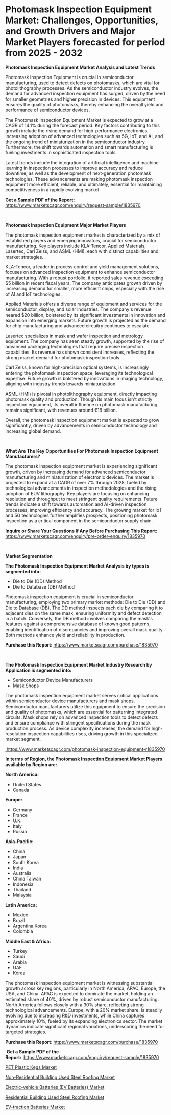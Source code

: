<p><h1>Photomask Inspection Equipment Market: Challenges, Opportunities, and Growth Drivers and Major Market Players forecasted for period from 2025 - 2032</h1></p><p><strong>Photomask Inspection Equipment Market Analysis and Latest Trends</strong></p>
<p><p>Photomask Inspection Equipment is crucial in semiconductor manufacturing, used to detect defects on photomasks, which are vital for photolithography processes. As the semiconductor industry evolves, the demand for advanced inspection equipment has surged, driven by the need for smaller geometries and higher precision in devices. This equipment ensures the quality of photomasks, thereby enhancing the overall yield and performance of semiconductor devices.</p><p>The Photomask Inspection Equipment Market is expected to grow at a CAGR of 14.1% during the forecast period. Key factors contributing to this growth include the rising demand for high-performance electronics, increasing adoption of advanced technologies such as 5G, IoT, and AI, and the ongoing trend of miniaturization in the semiconductor industry. Furthermore, the shift towards automation and smart manufacturing is fueling investments in sophisticated inspection tools. </p><p>Latest trends include the integration of artificial intelligence and machine learning in inspection processes to improve accuracy and reduce downtime, as well as the development of next-generation photomask technologies. These advancements are making photomask inspection equipment more efficient, reliable, and ultimately, essential for maintaining competitiveness in a rapidly evolving market.</p></p>
<p><strong>Get a Sample PDF of the Report:&nbsp;</strong> <a href="https://www.marketscagr.com/enquiry/request-sample/1835970?utm_campaign=1944&utm_medium=2&utm_source=Github&utm_content=ia&utm_term=26032025&utm_id=photomask-inspection-equipment">https://www.marketscagr.com/enquiry/request-sample/1835970</a></p>
<p>&nbsp;</p>
<p><strong>Photomask Inspection Equipment Major Market Players</strong></p>
<p><p>The photomask inspection equipment market is characterized by a mix of established players and emerging innovators, crucial for semiconductor manufacturing. Key players include KLA-Tencor, Applied Materials, Lasertec, Carl Zeiss, and ASML (HMI), each with distinct capabilities and market strategies.</p><p>KLA-Tencor, a leader in process control and yield management solutions, focuses on advanced inspection equipment to enhance semiconductor manufacturing. With a robust portfolio, it reported sales revenue exceeding $5 billion in recent fiscal years. The company anticipates growth driven by increasing demand for smaller, more efficient chips, especially with the rise of AI and IoT technologies.</p><p>Applied Materials offers a diverse range of equipment and services for the semiconductor, display, and solar industries. The company's revenue neared $20 billion, bolstered by its significant investments in innovation and expansion into emerging markets. Future growth is projected as the demand for chip manufacturing and advanced circuitry continues to escalate.</p><p>Lasertec specializes in mask and wafer inspection and metrology equipment. The company has seen steady growth, supported by the rise of advanced packaging technologies that require precise inspection capabilities. Its revenue has shown consistent increases, reflecting the strong market demand for photomask inspection tools.</p><p>Carl Zeiss, known for high-precision optical systems, is increasingly entering the photomask inspection space, leveraging its technological expertise. Future growth is bolstered by innovations in imaging technology, aligning with industry trends towards miniaturization.</p><p>ASML (HMI) is pivotal in photolithography equipment, directly impacting photomask quality and production. Though its main focus isn't strictly inspection equipment, its overall influence on photomask manufacturing remains significant, with revenues around €18 billion. </p><p>Overall, the photomask inspection equipment market is expected to grow significantly, driven by advancements in semiconductor technology and increasing global demand.</p></p>
<p>&nbsp;</p>
<p><strong>What Are The Key Opportunities For Photomask Inspection Equipment Manufacturers?</strong></p>
<p><p>The photomask inspection equipment market is experiencing significant growth, driven by increasing demand for advanced semiconductor manufacturing and miniaturization of electronic devices. The market is projected to expand at a CAGR of over 7% through 2028, fueled by technological advancements in inspection methodologies and the rising adoption of EUV lithography. Key players are focusing on enhancing resolution and throughput to meet stringent quality requirements. Future trends indicate a shift towards automation and AI-driven inspection processes, improving efficiency and accuracy. The growing market for IoT and 5G technologies further amplifies prospects, positioning photomask inspection as a critical component in the semiconductor supply chain.</p></p>
<p><strong>Inquire or Share Your Questions If Any Before Purchasing This Report:</strong> <a href="https://www.marketscagr.com/enquiry/pre-order-enquiry/1835970?utm_campaign=1944&utm_medium=2&utm_source=Github&utm_content=ia&utm_term=26032025&utm_id=photomask-inspection-equipment">https://www.marketscagr.com/enquiry/pre-order-enquiry/1835970</a></p>
<p>&nbsp;</p>
<p><strong>Market Segmentation</strong></p>
<p><strong>The Photomask Inspection Equipment Market Analysis by types is segmented into:</strong></p>
<p><ul><li>Die to Die (DD) Method</li><li>Die to Database (DB) Method</li></ul></p>
<p><p>Photomask inspection equipment is crucial in semiconductor manufacturing, employing two primary market methods: Die to Die (DD) and Die to Database (DB). The DD method inspects each die by comparing it to adjacent dies on the same mask, ensuring uniformity and defect detection in a batch. Conversely, the DB method involves comparing the mask's features against a comprehensive database of known good patterns, enabling identification of discrepancies and improving overall mask quality. Both methods enhance yield and reliability in production.</p></p>
<p><strong>Purchase this Report:&nbsp;</strong><a href="https://www.marketscagr.com/purchase/1835970?utm_campaign=1944&utm_medium=2&utm_source=Github&utm_content=ia&utm_term=26032025&utm_id=photomask-inspection-equipment">https://www.marketscagr.com/purchase/1835970</a></p>
<p>&nbsp;</p>
<p><strong>The Photomask Inspection Equipment Market Industry Research by Application is segmented into:</strong></p>
<p><ul><li>Semiconductor Device Manufacturers</li><li>Mask Shops</li></ul></p>
<p><p>The photomask inspection equipment market serves critical applications within semiconductor device manufacturers and mask shops. Semiconductor manufacturers utilize this equipment to ensure the precision and quality of photomasks, which are essential for patterning integrated circuits. Mask shops rely on advanced inspection tools to detect defects and ensure compliance with stringent specifications during the mask production process. As device complexity increases, the demand for high-resolution inspection capabilities rises, driving growth in this specialized market segment.</p></p>
<p><a href="https://www.marketscagr.com/photomask-inspection-equipment-r1835970?utm_campaign=1944&utm_medium=2&utm_source=Github&utm_content=ia&utm_term=26032025&utm_id=photomask-inspection-equipment">&nbsp;https://www.marketscagr.com/photomask-inspection-equipment-r1835970</a></p>
<p><strong>In terms of Region, the Photomask Inspection Equipment Market Players available by Region are:</strong></p>
<p>
    <p> <strong> North America: </strong>
        <ul>
            <li>United States</li>
            <li>Canada</li>
        </ul>
        </p> 
    <p> <strong> Europe: </strong>
        <ul>
            <li>Germany</li>
            <li>France</li>
            <li>U.K.</li>
            <li>Italy</li>
            <li>Russia</li>
        </ul>
        </p> 
    <p> <strong> Asia-Pacific: </strong>
        <ul>
            <li>China</li>
            <li>Japan</li>
            <li>South Korea</li>
            <li>India</li>
            <li>Australia</li>
            <li>China Taiwan</li>
            <li>Indonesia</li>
            <li>Thailand</li>
            <li>Malaysia</li>
        </ul>
        </p> 
    <p> <strong> Latin America: </strong>
        <ul>
            <li>Mexico</li>
            <li>Brazil</li>
            <li>Argentina Korea</li>
            <li>Colombia</li>
        </ul>
        </p> 
    <p> <strong> Middle East & Africa: </strong>
        <ul>
            <li>Turkey</li>
            <li>Saudi</li>
            <li>Arabia</li>
            <li>UAE</li>
            <li>Korea</li>
        </ul>
    </p>
    </p>
<p><p>The photomask inspection equipment market is witnessing substantial growth across key regions, particularly in North America, APAC, Europe, the USA, and China. APAC is expected to dominate the market, holding an estimated share of 40%, driven by robust semiconductor manufacturing. North America follows closely with a 30% share, reflecting strong technological advancements. Europe, with a 20% market share, is steadily evolving due to increasing R&D investments, while China captures approximately 10%, fueled by its expanding electronics sector. The market dynamics indicate significant regional variations, underscoring the need for targeted strategies.</p></p>
<p><strong>Purchase this Report: </strong><a href="https://www.marketscagr.com/purchase/1835970?utm_campaign=1944&utm_medium=2&utm_source=Github&utm_content=ia&utm_term=26032025&utm_id=photomask-inspection-equipment">https://www.marketscagr.com/purchase/1835970</a></p>
<p>&nbsp;<strong>Get a Sample PDF of the Report:&nbsp;&nbsp;</strong><a href="https://www.marketscagr.com/enquiry/request-sample/1835970?utm_campaign=1944&utm_medium=2&utm_source=Github&utm_content=ia&utm_term=26032025&utm_id=photomask-inspection-equipment">https://www.marketscagr.com/enquiry/request-sample/1835970</a></p>
<p><strong></strong></p>
<p><p><a href="https://github.com/briandahm87/Market-Research-Report-List-1/blob/main/pet-plastic-kegs-market.md?utm_campaign=1944&utm_medium=2&utm_source=Github&utm_content=ia&utm_term=26032025&utm_id=photomask-inspection-equipment">PET Plastic Kegs Market</a></p><p><a href="https://github.com/popupioo/Market-Research-Report-List-1/blob/main/non-residential-building-used-steel-roofing-market.md?utm_campaign=1944&utm_medium=2&utm_source=Github&utm_content=ia&utm_term=26032025&utm_id=photomask-inspection-equipment">Non-Residential Building Used Steel Roofing Market</a></p><p><a href="https://github.com/felishtimoti/Market-Research-Report-List-1/blob/main/electric-vehicle-batteries-ev-batteries-market.md?utm_campaign=1944&utm_medium=2&utm_source=Github&utm_content=ia&utm_term=26032025&utm_id=photomask-inspection-equipment">Electric-vehicle Batteries (EV Batteries) Market</a></p><p><a href="https://github.com/abantolemox08/Market-Research-Report-List-1/blob/main/residential-building-used-steel-roofing-market.md?utm_campaign=1944&utm_medium=2&utm_source=Github&utm_content=ia&utm_term=26032025&utm_id=photomask-inspection-equipment">Residential Building Used Steel Roofing Market</a></p><p><a href="https://github.com/muhjanaidu/Market-Research-Report-List-1/blob/main/ev-traction-batteries-market.md?utm_campaign=1944&utm_medium=2&utm_source=Github&utm_content=ia&utm_term=26032025&utm_id=photomask-inspection-equipment">EV-traction Batteries Market</a></p></p>